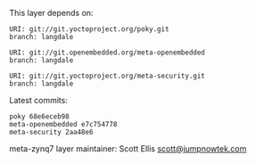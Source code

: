 This layer depends on:

    URI: git://git.yoctoproject.org/poky.git
    branch: langdale

    URI: git://git.openembedded.org/meta-openembedded
    branch: langdale

    URI: git://git.yoctoproject.org/meta-security.git
    branch: langdale

Latest commits:

    poky 68e6eceb98
    meta-openembedded e7c754778
    meta-security 2aa48e6

meta-zynq7 layer maintainer: Scott Ellis <scott@jumpnowtek.com>
